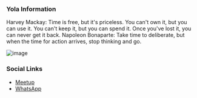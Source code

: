 ### Yola Information
Harvey Mackay: Time is free, but it's priceless. You can't own it, but you can use it. You can't keep it, but you can spend it. Once you've lost it, you can never get it back.
Napoleon Bonaparte: Take time to deliberate, but when the time for action arrives, stop thinking and go.

![image](https://user-images.githubusercontent.com/63458789/143547612-978479f1-c248-4641-bb32-179130447551.png)

### Social Links
* [Meetup](https://www.meetup.com/owasp-yola-chapter/)
* [WhatsApp](https://chat.whatsapp.com/HY478Tt78ak0GBRz1daB78)



